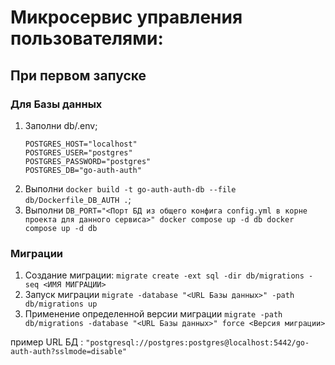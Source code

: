 # Микросервис управления пользователями:

## При первом запуске

### Для Базы данных
1. Заполни db/.env;
    ```
    POSTGRES_HOST="localhost"
    POSTGRES_USER="postgres"
    POSTGRES_PASSWORD="postgres"
    POSTGRES_DB="go-auth-auth"
    
    ``` 
2. Выполни `docker build -t go-auth-auth-db --file db/Dockerfile_DB_AUTH .`;
3. Выполни `DB_PORT="<Порт БД из общего конфига config.yml в корне проекта для данного сервиса>" docker compose up -d db docker compose up -d db`

### Миграции
1. Создание миграции:
`migrate create -ext sql -dir db/migrations -seq <ИМЯ МИГРАЦИИ>`
2. Запуск миграции 
`migrate -database "<URL Базы данных>" -path db/migrations up`
3. Применение определенной версии миграции 
`migrate -path db/migrations -database "<URL Базы данных>" force <Версия миграции>`

пример URL БД : `"postgresql://postgres:postgres@localhost:5442/go-auth-auth?sslmode=disable"`